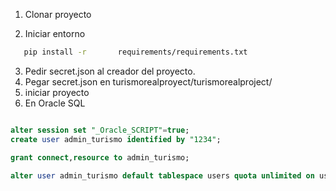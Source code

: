 1. Clonar proyecto

2. Iniciar entorno

````bash
   pip install -r 		requirements/requirements.txt
````
3. Pedir secret.json al creador del proyecto.
4. Pegar secret.json en turismorealproyect/turismorealproject/
5. iniciar proyecto
6. En Oracle SQL

````sql

alter session set "_Oracle_SCRIPT"=true;  
create user admin_turismo identified by "1234";

grant connect,resource to admin_turismo;

alter user admin_turismo default tablespace users quota unlimited on users;
````